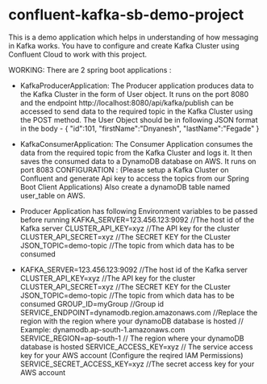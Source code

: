 # confluent-kafka-sb-demo-project
This is a demo application which helps in understanding of how messaging in Kafka works.
You have to configure and create Kafka Cluster using Confluent Cloud to work with this project.

WORKING:
There are 2 spring boot applications :
- KafkaProducerApplication:
    The Producer application produces data to the Kafka Cluster in the form of User object.
    It runs on the port 8080 and the endpoint http://localhost:8080/api/kafka/publish
    can be accessed to send data to the required topic in the Kafka Cluster using the POST method.
    The User Object should be in following JSON format in the body -
    {
      "id":101,
      "firstName":"Dnyanesh",
      "lastName":"Fegade"
    }
- KafkaConsumerApplication:
    The Consumer Application consumes the data from the required topic from the Kafka Cluster and logs it.
    It then saves the consumed data to a DynamoDB database on AWS.
    It runs on port 8083
CONFIGURATION :
(Please setup a Kafka Cluster on Confluent and generate Api key to access the topics from our Spring Boot Client Applications)
Also create a dynamoDB table named user_table on AWS.

- Producer Application has following Environment variables to be passed before running
  KAFKA_SERVER=123.456.123:9092              //The host id of the Kafka server
  CLUSTER_API_KEY=xyz                        //The API key for the cluster
  CLUSTER_API_SECRET=xyz                     //The SECRET KEY for the CLuster
  JSON_TOPIC=demo-topic                      //The topic from which data has to be consumed
- 
  KAFKA_SERVER=123.456.123:9092              //The host id of the Kafka server
  CLUSTER_API_KEY=xyz                        //The API key for the cluster
  CLUSTER_API_SECRET=xyz                     //The SECRET KEY for the CLuster
  JSON_TOPIC=demo-topic                      //The topic from which data has to be consumed
  GROUP_ID=myGroup                           //Group id
  SERVICE_ENDPOINT=dynamodb.region.amazonaws.com   //Replace the region with the region where your dynamoDB database is hosted
                                                  // Example: dynamodb.ap-south-1.amazonaws.com 
  SERVICE_REGION=ap-south-1    // The region where your dynamoDB database is hosted
  SERVICE_ACCESS_KEY=xyz       // The service access key for your AWS account (Configure the reqired IAM Permissions)
  SERVICE_SECRET_ACCESS_KEY=xyz //The secret access key for your AWS account
